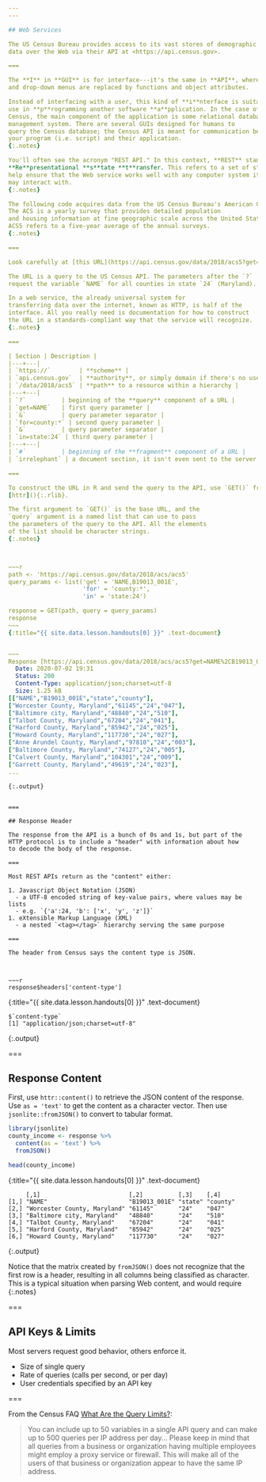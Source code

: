 ```yaml
---
---

## Web Services

The US Census Bureau provides access to its vast stores of demographic
data over the Web via their API at <https://api.census.gov>.

===

The **I** in **GUI** is for interface---it's the same in **API**, where buttons
and drop-down menus are replaced by functions and object attributes.

Instead of interfacing with a user, this kind of **i**nterface is suitable for
use in **p**rogramming another software **a**pplication. In the case of the
Census, the main component of the application is some relational database
management system. There are several GUIs designed for humans to
query the Census database; the Census API is meant for communication between
your program (i.e. script) and their application.
{:.notes}

You'll often see the acronym "REST API." In this context, **REST** stands for
**Re**presentational **s**tate **t**ransfer. This refers to a set of standards that
help ensure that the Web service works well with any computer system it 
may interact with.
{:.notes}

The following code acquires data from the US Census Bureau's American Community Survey (ACS).
The ACS is a yearly survey that provides detailed population
and housing information at fine geographic scale across the United States. 
ACS5 refers to a five-year average of the annual surveys.
{:.notes}

===

Look carefully at [this URL](https://api.census.gov/data/2018/acs5?get=NAME&for=county:*&in=state:24#irrelephant){:target="_blank"}. 

The URL is a query to the US Census API. The parameters after the `?`
request the variable `NAME` for all counties in state `24` (Maryland).

In a web service, the already universal system for
transferring data over the internet, known as HTTP, is half of the
interface. All you really need is documentation for how to construct
the URL in a standards-compliant way that the service will recognize.
{:.notes}

===

| Section | Description |  
|---+---|
| `https://`        | **scheme** |
| `api.census.gov`  | **authority**, or simply domain if there's no user authentication |
| `/data/2018/acs5` | **path** to a resource within a hierarchy |
|---+---|
| `?`          | beginning of the **query** component of a URL |
| `get=NAME`   | first query parameter |
| `&`          | query parameter separator |
| `for=county:*` | second query parameter |
| `&`          | query parameter separator |
| `in=state:24` | third query parameter |
|---+---|
| `#`          | beginning of the **fragment** component of a URL |
| `irrelephant` | a document section, it isn't even sent to the server |

===

To construct the URL in R and send the query to the API, use `GET()` from 
[httr](){:.rlib}. 

The first argument to `GET()` is the base URL, and the 
`query` argument is a named list that can use to pass 
the parameters of the query to the API. All the elements
of the list should be character strings.
{:.notes}



~~~r
path <- 'https://api.census.gov/data/2018/acs/acs5'
query_params <- list('get' = 'NAME,B19013_001E', 
                     'for' = 'county:*',
                     'in' = 'state:24')

response = GET(path, query = query_params)
response
~~~
{:title="{{ site.data.lesson.handouts[0] }}" .text-document}


~~~
Response [https://api.census.gov/data/2018/acs/acs5?get=NAME%2CB19013_001E&for=county%3A%2A&in=state%3A24]
  Date: 2020-07-02 19:31
  Status: 200
  Content-Type: application/json;charset=utf-8
  Size: 1.25 kB
[["NAME","B19013_001E","state","county"],
["Worcester County, Maryland","61145","24","047"],
["Baltimore city, Maryland","48840","24","510"],
["Talbot County, Maryland","67204","24","041"],
["Harford County, Maryland","85942","24","025"],
["Howard County, Maryland","117730","24","027"],
["Anne Arundel County, Maryland","97810","24","003"],
["Baltimore County, Maryland","74127","24","005"],
["Calvert County, Maryland","104301","24","009"],
["Garrett County, Maryland","49619","24","023"],
...
```

~~~
{:.output}


===

## Response Header

The response from the API is a bunch of 0s and 1s, but part of the
HTTP protocol is to include a "header" with information about how
to decode the body of the response.

===

Most REST APIs return as the "content" either:

1. Javascript Object Notation (JSON)
  - a UTF-8 encoded string of key-value pairs, where values may be lists
  - e.g. `{'a':24, 'b': ['x', 'y', 'z']}`
1. eXtensible Markup Language (XML)
  - a nested `<tag></tag>` hierarchy serving the same purpose

===

The header from Census says the content type is JSON.



~~~r
response$headers['content-type']
~~~
{:title="{{ site.data.lesson.handouts[0] }}" .text-document}


~~~
$`content-type`
[1] "application/json;charset=utf-8"
~~~
{:.output}


===

## Response Content

First, use `httr::content()` to retrieve
the JSON content of the response. Use `as = 'text'` to
get the content as a character vector. Then use
`jsonlite::fromJSON()` to convert to tabular format.



~~~r
library(jsonlite)
county_income <- response %>%
  content(as = 'text') %>%
  fromJSON()

head(county_income)
~~~
{:title="{{ site.data.lesson.handouts[0] }}" .text-document}


~~~
     [,1]                         [,2]          [,3]    [,4]    
[1,] "NAME"                       "B19013_001E" "state" "county"
[2,] "Worcester County, Maryland" "61145"       "24"    "047"   
[3,] "Baltimore city, Maryland"   "48840"       "24"    "510"   
[4,] "Talbot County, Maryland"    "67204"       "24"    "041"   
[5,] "Harford County, Maryland"   "85942"       "24"    "025"   
[6,] "Howard County, Maryland"    "117730"      "24"    "027"   
~~~
{:.output}


Notice that the matrix created by `fromJSON()` does not recognize that the first
row is a header, resulting in all columns being classified as 
character. This is a typical situation when parsing Web content, and would require
{:.notes}

===

## API Keys & Limits

Most servers request good behavior, others enforce it.

- Size of single query
- Rate of queries (calls per second, or per day)
- User credentials specified by an API key

===

From the Census FAQ [What Are the Query Limits?](https://www.census.gov/data/developers/guidance/api-user-guide.Query_Components.html):

>You can include up to 50 variables in a single API query and can make
>up to 500 queries per IP address per day...  Please keep in mind that
>all queries from a business or organization having multiple employees
>might employ a proxy service or firewall. This will make all of the
>users of that business or organization appear to have the same IP
>address.
